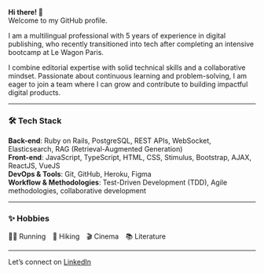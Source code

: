 **Hi there! 👋**  
Welcome to my GitHub profile.  

I am a multilingual professional with 5 years of experience in digital publishing, who recently transitioned into tech after completing an intensive bootcamp at Le Wagon Paris.

I combine editorial expertise with solid technical skills and a collaborative mindset. Passionate about continuous learning and problem-solving, I am eager to join a team where I can grow and contribute to building impactful digital products.

---

### 🛠️ Tech Stack

**Back-end**: Ruby on Rails, PostgreSQL, REST APIs, WebSocket, Elasticsearch, RAG (Retrieval-Augmented Generation)  
**Front-end**: JavaScript, TypeScript, HTML, CSS, Stimulus, Bootstrap, AJAX, ReactJS, VueJS  
**DevOps & Tools**: Git, GitHub, Heroku, Figma  
**Workflow & Methodologies**: Test-Driven Development (TDD), Agile methodologies, collaborative development

---

### ✨ Hobbies  
🏃‍♀️ Running 🥾 Hiking 🎬 Cinema 📚 Literature

---

Let’s connect on [LinkedIn](https://www.linkedin.com/in/chloé-cosson/)
